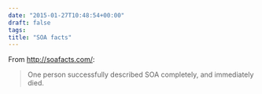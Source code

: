 ```yaml
---
date: "2015-01-27T10:48:54+00:00"
draft: false
tags: 
title: "SOA facts"
---
```

From http://soafacts.com/:

>One person successfully described SOA completely, and immediately died.
